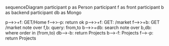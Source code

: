 sequenceDiagram
participant p as Person
participant f as front
participant b as backend
participant db as Mongo

p-->>+f: GET/Home
f-->>-p: return ok
p-->>+f: GET: /market
    f-->>+b: GET /market
    note over f,b: query: from,to
        b-->>+db: search
        note over b,db: where order in (from,to)
        db-->-b: return Projects
    b-->-f: Projects
f-->-p: return Projects